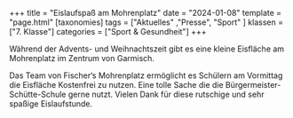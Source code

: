 +++
title = "Eislaufspaß am Mohrenplatz"
date = "2024-01-08"
template = "page.html"
[taxonomies]
tags = ["Aktuelles" ,"Presse", "Sport" ]
klassen = ["7. Klasse"]
categories = ["Sport & Gesundheit"]
+++

Während der Advents- und Weihnachtszeit gibt es eine kleine Eisfläche am Mohrenplatz im
Zentrum von Garmisch.
<!-- more -->
Das Team von Fischer‘s Mohrenplatz ermöglicht es Schülern am Vormittag die Eisfläche
Kostenfrei zu nutzen.
Eine tolle Sache die die Bürgermeister-Schütte-Schule gerne nutzt.
Vielen Dank für diese rutschige und sehr spaßige Eislaufstunde.